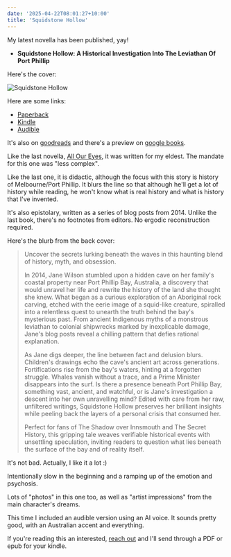 ```yaml
---
date: '2025-04-22T08:01:27+10:00'
title: 'Squidstone Hollow'
---
```


My latest novella has been published, yay!

* **Squidstone Hollow: A Historical Investigation Into The Leviathan Of Port Phillip**

Here's the cover:

![Squidstone Hollow](/blog/pics/SquidstoneHollow.jpg)

Here are some links:

* [Paperback](https://amzn.to/4433lGk)
* [Kindle](https://amzn.to/3RY7pjH)
* [Audible](https://www.audible.com/pd/Audiobook/B0CYD8W5LR)

It's also on [goodreads](https://www.goodreads.com/book/show/231646369-squidstone-hollow) and there's a preview on [google books](http://books.google.com/books/about?id=gBtYEQAAQBAJ).

Like the last novella, [All Our Eyes](/blog/posts/all-our-eyes/), it was written for my eldest. The mandate for this one was "less complex".

Like the last one, it is didactic, although the focus with this story is history of Melbourne/Port Phillip. It blurs the line so that although he'll get a lot of history while reading, he won't know what is real history and what is history that I've invented.

It's also epistolary, written as a series of blog posts from 2014. Unlike the last book, there's no footnotes from editors. No ergodic reconstruction required.

Here's the blurb from the back cover:

> Uncover the secrets lurking beneath the waves in this haunting blend of history, myth, and obsession.
>
> In 2014, Jane Wilson stumbled upon a hidden cave on her family's coastal property near Port Phillip Bay, Australia, a discovery that would unravel her life and rewrite the history of the land she thought she knew. What began as a curious exploration of an Aboriginal rock carving, etched with the eerie image of a squid-like creature, spiralled into a relentless quest to unearth the truth behind the bay's mysterious past. From ancient Indigenous myths of a monstrous leviathan to colonial shipwrecks marked by inexplicable damage, Jane's blog posts reveal a chilling pattern that defies rational explanation.
>
> As Jane digs deeper, the line between fact and delusion blurs. Children's drawings echo the cave's ancient art across generations. Fortifications rise from the bay's waters, hinting at a forgotten struggle. Whales vanish without a trace, and a Prime Minister disappears into the surf. Is there a presence beneath Port Phillip Bay, something vast, ancient, and watchful, or is Jane's investigation a descent into her own unravelling mind? Edited with care from her raw, unfiltered writings, Squidstone Hollow preserves her brilliant insights while peeling back the layers of a personal crisis that consumed her.
>
> Perfect for fans of The Shadow over Innsmouth and The Secret History, this gripping tale weaves verifiable historical events with unsettling speculation, inviting readers to question what lies beneath the surface of the bay and of reality itself.

It's not bad. Actually, I like it a lot :)

Intentionally slow in the beginning and a ramping up of the emotion and psychosis.

Lots of "photos" in this one too, as well as "artist impressions" from the main character's dreams.

This time I included an audible version using an AI voice. It sounds pretty good, with an Australian accent and everything.

If you're reading this an interested, [reach out](/blog/about) and I'll send through a PDF or epub for your kindle.